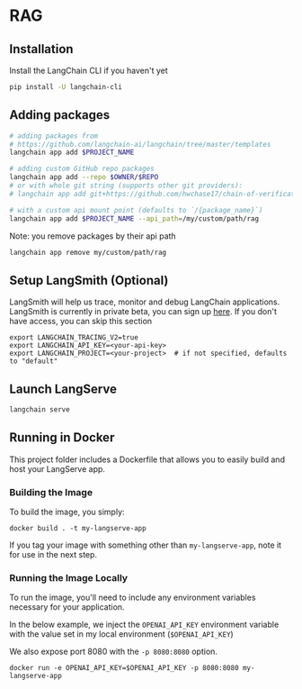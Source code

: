 # RAG

## Installation

Install the LangChain CLI if you haven't yet

```bash
pip install -U langchain-cli
```

## Adding packages

```bash
# adding packages from 
# https://github.com/langchain-ai/langchain/tree/master/templates
langchain app add $PROJECT_NAME

# adding custom GitHub repo packages
langchain app add --repo $OWNER/$REPO
# or with whole git string (supports other git providers):
# langchain app add git+https://github.com/hwchase17/chain-of-verification

# with a custom api mount point (defaults to `/{package_name}`)
langchain app add $PROJECT_NAME --api_path=/my/custom/path/rag
```

Note: you remove packages by their api path

```bash
langchain app remove my/custom/path/rag
```

## Setup LangSmith (Optional)
LangSmith will help us trace, monitor and debug LangChain applications. 
LangSmith is currently in private beta, you can sign up [here](https://smith.langchain.com/). 
If you don't have access, you can skip this section


```shell
export LANGCHAIN_TRACING_V2=true
export LANGCHAIN_API_KEY=<your-api-key>
export LANGCHAIN_PROJECT=<your-project>  # if not specified, defaults to "default"
```

## Launch LangServe

```bash
langchain serve
```

## Running in Docker

This project folder includes a Dockerfile that allows you to easily build and host your LangServe app.

### Building the Image

To build the image, you simply:

```shell
docker build . -t my-langserve-app
```

If you tag your image with something other than `my-langserve-app`,
note it for use in the next step.

### Running the Image Locally

To run the image, you'll need to include any environment variables
necessary for your application.

In the below example, we inject the `OPENAI_API_KEY` environment
variable with the value set in my local environment
(`$OPENAI_API_KEY`)

We also expose port 8080 with the `-p 8080:8080` option.

```shell
docker run -e OPENAI_API_KEY=$OPENAI_API_KEY -p 8080:8080 my-langserve-app
```
